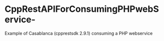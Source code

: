 # CppRestAPIForConsumingPHPwebService-
Example of Casablanca (cpprestsdk 2.9.1) consuming a PHP webservice
